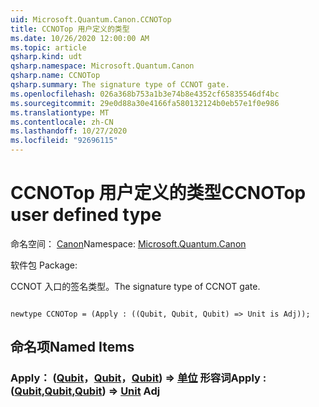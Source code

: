```yaml
---
uid: Microsoft.Quantum.Canon.CCNOTop
title: CCNOTop 用户定义的类型
ms.date: 10/26/2020 12:00:00 AM
ms.topic: article
qsharp.kind: udt
qsharp.namespace: Microsoft.Quantum.Canon
qsharp.name: CCNOTop
qsharp.summary: The signature type of CCNOT gate.
ms.openlocfilehash: 026a368b753a1b3e74b8e4352cf65835546df4bc
ms.sourcegitcommit: 29e0d88a30e4166fa580132124b0eb57e1f0e986
ms.translationtype: MT
ms.contentlocale: zh-CN
ms.lasthandoff: 10/27/2020
ms.locfileid: "92696115"
---
```

# <a name="ccnotop-user-defined-type"></a><span data-ttu-id="c0be6-102">CCNOTop 用户定义的类型</span><span class="sxs-lookup"><span data-stu-id="c0be6-102">CCNOTop user defined type</span></span>

<span data-ttu-id="c0be6-103">命名空间： [Canon](xref:Microsoft.Quantum.Canon)</span><span class="sxs-lookup"><span data-stu-id="c0be6-103">Namespace: [Microsoft.Quantum.Canon](xref:Microsoft.Quantum.Canon)</span></span>

<span data-ttu-id="c0be6-104">软件包 [](https://nuget.org/packages/)</span><span class="sxs-lookup"><span data-stu-id="c0be6-104">Package: [](https://nuget.org/packages/)</span></span>


<span data-ttu-id="c0be6-105">CCNOT 入口的签名类型。</span><span class="sxs-lookup"><span data-stu-id="c0be6-105">The signature type of CCNOT gate.</span></span>

```qsharp

newtype CCNOTop = (Apply : ((Qubit, Qubit, Qubit) => Unit is Adj));
```



## <a name="named-items"></a><span data-ttu-id="c0be6-106">命名项</span><span class="sxs-lookup"><span data-stu-id="c0be6-106">Named Items</span></span>

### <a name="apply--qubitqubitqubit--unit-adj"></a><span data-ttu-id="c0be6-107">Apply： ([Qubit](xref:microsoft.quantum.lang-ref.qubit)，[Qubit](xref:microsoft.quantum.lang-ref.qubit)，[Qubit](xref:microsoft.quantum.lang-ref.qubit)) => [单位](xref:microsoft.quantum.lang-ref.unit) 形容词</span><span class="sxs-lookup"><span data-stu-id="c0be6-107">Apply : ([Qubit](xref:microsoft.quantum.lang-ref.qubit),[Qubit](xref:microsoft.quantum.lang-ref.qubit),[Qubit](xref:microsoft.quantum.lang-ref.qubit)) => [Unit](xref:microsoft.quantum.lang-ref.unit) Adj</span></span>

